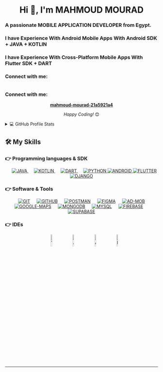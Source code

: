 <h1 align="center">Hi 👋, I'm MAHMOUD MOURAD</h1>
<h3 align="left">A passionate MOBILE APPLICATION DEVELOPER from Egypt.</h3>
<h3 align="left">I have Experience With Android Mobile Apps With Android SDK + JAVA + KOTLIN</h3>
<h3 align="left">I have Experience With Cross-Platform Mobile Apps With Flutter SDK + DART</h3>

<p align="left"> 
  <h3 align="left">Connect with me:</h3>
  <h1>    
    <a href="https://linkedin.com/in/mahmoud-mourad-21a5921a4" target="blank">
      <imgalt="mahmoud-mourad-21a5921a4" height="30" width="40"/>
    </a>
  </h1>
</p>

<div align="center">
<h3 align="left">Connect with me:</h3> <a href="https://linkedin.com/in/mahmoud-mourad-21a5921a4"><b>mahmoud-mourad-21a5921a4</b></a><br>

<i>Happy Coding!</i> 😊

</div>


<details> 
  <summary>💻 GitHub Profile Stats</summary>
  <div>
    <h2 align="center"> 📊 Github stats </h2>
      <br/>
        <p align="center">
          <a href="https://github.com/mahmourad98/">
          <img src="https://github-readme-stats.vercel.app/api/top-langs/?username=mahmourad98&langs_count=6&theme=gruvbox&layout=compact&hide_border=true"               alt="mahmourad98 :: Top Langs" /></a>
        </p>
        <p align="center">
          <a href="https://github.com/1999AZZAR/">
          <img width="49.5%" src="https://github-readme-stats.vercel.app/api?username=mahmourad98&show_icons=true&theme=gruvbox&hide_border=true" />
          <img width="49.5%" src="https://github-readme-streak-stats.herokuapp.com/?user=mahmourad98&theme=gruvbox&hide_border=true" />
          </a>
       </p>
     <br>
  </div>    
</details>

## 🛠️ My Skills

### 👉 Programming languages & SDK

<p align="center"> 
  &emsp; 
  <a href="#"> 
    <img alt="JAVA" src="https://www.vectorlogo.zone/logos/java/java-horizontal.svg">
  </a> 
  &emsp;
  <a href="#"> 
    <img alt="KOTLIN" src="https://www.vectorlogo.zone/logos/kotlinlang/kotlinlang-ar21.svg">
  </a> 
  &emsp;
  <a href="#"> 
     <img alt="DART" src="https://www.vectorlogo.zone/logos/dartlang/dartlang-ar21.svg">
   </a>
  &emsp;
  <a href="#"> 
    <img alt="PYTHON" src="https://www.vectorlogo.zone/logos/python/python-horizontal.svg">
  </a>
  <a href="#"> 
    <img alt="ANDROID" src="https://www.vectorlogo.zone/logos/android/android-ar21.svg">
  </a>
  <a href="#"> 
    <img alt="FLUTTER" src="https://www.vectorlogo.zone/logos/flutterio/flutterio-ar21.svg">
  </a>
  <a href="#"> 
    <img alt="DJANGO" src="https://www.vectorlogo.zone/logos/djangoproject/djangoproject-ar21.svg">
  </a>
</p>

 ### 👉 Software & Tools
 
<p align="center">
  &emsp;
    <a href="#"><img alt="GIT" src="https://www.vectorlogo.zone/logos/git-scm/git-scm-ar21.svg"></a>
  &emsp;
    <a href="#"><img alt="GITHUB" src="https://www.vectorlogo.zone/logos/github/github-ar21.svg"></a>
  &emsp;
    <a href="#"><img alt="POSTMAN" src="https://www.vectorlogo.zone/logos/getpostman/getpostman-ar21.svg"></a>
  &emsp;
    <a href="#"><img alt="FIGMA" src="https://www.vectorlogo.zone/logos/figma/figma-ar21.svg"></a>
  &emsp;
    <a href="#"><img alt="AD-MOB" src="https://www.vectorlogo.zone/logos/google_admob/google_admob-ar21.svg"></a>
  &emsp;
    <a href="#"><img alt="GOOGLE-MAPS" src="https://www.vectorlogo.zone/logos/google_maps/google_maps-ar21.svg"></a>
  &emsp;
    <a href="#"><img alt="MONGODB" img src="https://www.vectorlogo.zone/logos/mongodb/mongodb-ar21.svg"></a>
  &emsp;
    <a href="#"><img alt="MYSQL" src="https://www.vectorlogo.zone/logos/mysql/mysql-horizontal.svg"></a>
  &emsp;
    <a href="#"><img alt="FIREBASE" src="https://www.vectorlogo.zone/logos/firebase/firebase-ar21.svg"></a>
  &emsp;
    <a href="#"><img alt="SUPABASE" src="https://www.vectorlogo.zone/logos/supabase/supabase-ar21.svg"></a>
</p>

 ### 👉 IDEs
 
<p align="center">
  &emsp;
    <a href="#"><img width="10%" height="10%" alt="Visual Studio Code" src="https://img.icons8.com/color/344/visual-studio-code-2019.png"></a>
  &emsp;
    <a href="#"><img width="10%" height="10%" alt="Atom" src="https://cdn.worldvectorlogo.com/logos/atom-4.svg" /></a>
  &emsp;
    <a href="#"><img width="10%" height="10%" alt="Android Studio" src="https://img.icons8.com/color/344/android-studio--v2.png" /></a>
  &emsp;
    <a href="#"><img width="10%" height="10%" alt="Intellij Idea" src="https://img.icons8.com/color/344/intellij-idea.png" /></a>
</p>

<br/>

<hr/>

